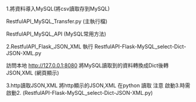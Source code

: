 1.將資料導入MySQL(將csv讀取存到MySQL)

RestfulAPI_MySQL_Transfer.py (主執行檔)

RestfulAPI_MySQL_API (MySQL常用方法)


2.RestfulAPI_Flask_JSON_XML
執行 RestfulAPI-Flask-MySQL_select-Dict-JSON-XML.py

訪問本地 http://127.0.0.1:8080
將MySQL讀取到的資料轉換成Dict後轉JSON,XML (網頁顯示)

3.http讀取JSON,XML
將http顯示的JSON,XML 在python 讀取 
注意 啟動3.時需啟動2. (RestfulAPI-Flask-MySQL_select-Dict-JSON-XML.py)

